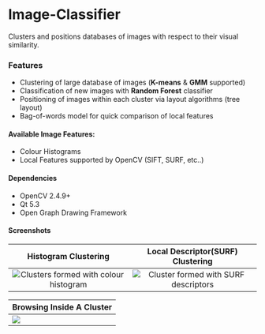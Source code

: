 # Image-Classifier
Clusters and positions databases of images with respect to their visual similarity.

### Features
* Clustering of large database of images (**K-means** & **GMM** supported)
* Classification of new images with **Random Forest** classifier
* Positioning of images within each cluster via layout algorithms (tree layout)
* Bag-of-words model for quick comparison of local features

#### Available Image Features:
* Colour Histograms
* Local Features supported by OpenCV (SIFT, SURF, etc..)

#### Dependencies
* OpenCV 2.4.9+
* Qt 5.3
* Open Graph Drawing Framework

#### Screenshots
Histogram Clustering             |  Local Descriptor(SURF) Clustering
:-------------------------:|:-------------------------:
![Clusters formed with colour histogram](http://puu.sh/hy2SD/ae824edde5.jpg)  |  ![Cluster formed with SURF descriptors](http://puu.sh/hxKWM/f2b26b1ead.jpg)

Browsing Inside A Cluster|
--------------------------|
<img src="http://puu.sh/hyW0V/f15b237309.jpg">|
